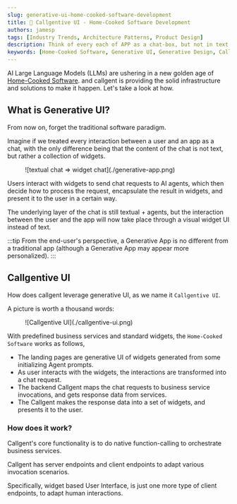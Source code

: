 ```yaml
---
slug: generative-ui-home-cooked-software-development
title: 🥙 Callgentive UI - Home-Cooked Software Development
authors: jamesp
tags: [Industry Trends, Architecture Patterns, Product Design]
description: Think of every each of APP as a chat-box, but not in text format. The responses are all `widgets`, and requests are just clicks, scrolls and inputs...
keywords: [Home-Cooked Software, Generative UI, Generative Design, Callgentive UI]
---
```


AI Large Language Models (LLMs) are ushering in a new golden age of [Home-Cooked Software](https://maggieappleton.com/home-cooked-software). and callgent is providing the solid infrastructure and solutions to make it happen. Let's take a look at how.

## What is Generative UI?

From now on, forget the traditional software paradigm.

Imagine if we treated every interaction between a user and an app as a chat, with the only difference being that the content of the chat is not text, but rather a collection of widgets.

<figure>
![textual chat => widget chat](./generative-app.png)
</figure>

<!-- truncate -->

Users interact with widgets to send chat requests to AI agents, which then decide how to process the request, encapsulate the result in widgets, and present it to the user in a certain way.

The underlying layer of the chat is still textual + agents, but the interaction between the user and the app will now take place through a visual widget UI instead of text.

:::tip
From the end-user's perspective, a Generative App is no different from a traditional app (although a Generative App may appear more personalized).
:::

## Callgentive UI

How does callgent leverage generative UI, as we name it `Callgentive UI`.

A picture is worth a thousand words:

<figure>
![Callgentive UI](./callgentive-ui.png)
</figure>

With predefined business services and standard widgets, the `Home-Cooked Software` works as follows,

- The landing pages are generative UI of widgets generated from some initializing Agent prompts.
- As user interacts with the widgets, the interactions are transformed into a chat request.
- The backend Callgent maps the chat requests to business service invocations, and gets response data from services.
- The Callgent makes the response data into a set of widgets, and presents it to the user.

### How does it work?

Callgent's core functionality is to do native function-calling to orchestrate business services.

Callgent has server endpoints and client endpoints to adapt various invocation scenarios.

Specifically, widget based User Interface, is just one more type of client endpoints, to adapt human interactions.

